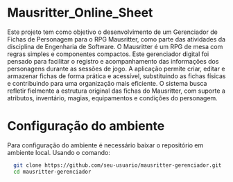 # Mausritter_Online_Sheet

  Este projeto tem como objetivo o desenvolvimento de um Gerenciador de Fichas de Personagem para o RPG Mausritter, como parte das atividades da disciplina de Engenharia de Software.
O Mausritter é um RPG de mesa com regras simples e componentes compactos. Este gerenciador digital foi pensado para facilitar o registro e acompanhamento das informações dos personagens durante as sessões de jogo.
  A aplicação permite criar, editar e armazenar fichas de forma prática e acessível, substituindo as fichas físicas e contribuindo para uma organização mais eficiente. O sistema busca refletir fielmente a estrutura original das fichas do Mausritter, com suporte a atributos, inventário, magias, equipamentos e condições do personagem.

# Configuração do ambiente 

Para configuração do ambiente é necessário baixar o repositório em ambiente local. Usando o comando:

```bash
  git clone https://github.com/seu-usuario/mausritter-gerenciador.git
  cd mausritter-gerenciador
```

